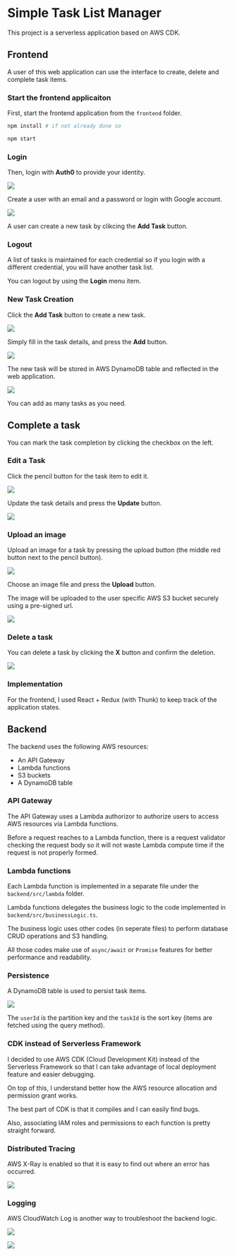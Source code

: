 # Simple Task List Manager

This project is a serverless application based on AWS CDK.

## Frontend

A user of this web application can use the interface to create, delete and complete task items.

### Start the frontend applicaiton

First, start the frontend application from the `frontend` folder.

```bash
npm install # if not already done so

npm start
```

### Login

Then, login with **Auth0** to provide your identity.

![](images/login.png)

Create a user with an email and a password or login with Google account.

![](images/auth0.png)

A user can create a new task by clikcing the **Add Task** button.

### Logout

A list of tasks is maintained for each credential so if you login with a different credential, you will have another task list.

You can logout by using the **Login** menu item.

### New Task Creation

Click the **Add Task** button to create a new task.

![](images/new_task.png)

Simply fill in the task details, and press the **Add** button.

![](images/add_task.png)

The new task will be stored in AWS DynamoDB table and reflected in the web application.

![](images/task_list.png)

You can add as many tasks as you need.

## Complete a task

You can mark the task completion by clicking the checkbox on the left. 

### Edit a Task

Click the pencil button for the task item to edit it.

![](images/buttons.png)

Update the task details and press the **Update** button.

![](images/edit_task.png)

### Upload an image

Upload an image for a task by pressing the upload button (the middle red button next to the pencil button).

![](images/upload_image.png)

Choose an image file and press the **Upload** button.

The image will be uploaded to the user specific AWS S3 bucket securely using a pre-signed url.

![](images/uploaded_image.png)

### Delete a task

You can delete a task by clicking the **X** button and confirm the deletion.

![](images/delete_task.png)

### Implementation

For the frontend, I used React + Redux (with Thunk) to keep track of the application states.

## Backend

The backend uses the following AWS resources:

- An API Gateway
- Lambda functions
- S3 buckets
- A DynamoDB table

### API Gateway

The API Gateway uses a Lambda authorizor to authorize users to access AWS resources via Lambda functions.

Before a request reaches to a Lambda function, there is a request validator checking the request body so it will not waste Lambda compute time if the request is not properly formed.

### Lambda functions

Each Lambda function is implemented in a separate file under the `backend/src/lambda` folder.

Lambda functions delegates the business logic to the code implemented in `backend/src/businessLogic.ts`.

The business logic uses other codes (in seperate files) to perform database CRUD operations and S3 handling.

All those codes make use of `async/await` or `Promise` features for better performance and readability.

### Persistence

A DynamoDB table is used to persist task items.

![](images/dynamodb.png)

The `userId` is the partition key and the `taskId` is the sort key (items are fetched using the query method).

### CDK instead of Serverless Framework

I decided to use AWS CDK (Cloud Development Kit) instead of the Serverless Framework so that I can take advantage of local deployment feature and easier debugging.

On top of this, I understand better how the AWS resource allocation and permission grant works.

The best part of CDK is that it compiles and I can easily find bugs.

Also, associating IAM roles and permissions to each function is pretty straight forward.

### Distributed Tracing

AWS X-Ray is enabled so that it is easy to find out where an error has occurred.

![](images/x-ray.png)

### Logging

AWS CloudWatch Log is another way to troubleshoot the backend logic.

![](images/cloud_watch_logs.png)

![](images/log_details.png)



